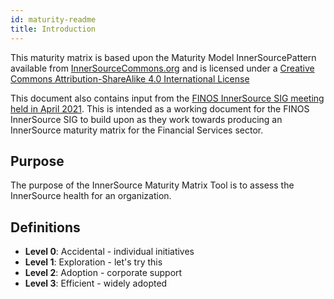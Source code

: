 ```yaml
---
id: maturity-readme
title: Introduction
---
```


This maturity matrix is based upon the Maturity Model InnerSourcePattern available from
[InnerSourceCommons.org](InnerSourceCommons.org) and is licensed under a
[Creative Commons Attribution-ShareAlike 4.0 International License](https://patterns.innersourcecommons.org/p/maturity-model)

This document also contains input from the
[FINOS InnerSource SIG meeting held in April 2021](finos/InnerSource#10). This
is intended as a working document for the FINOS InnerSource SIG to build upon as
they work towards producing an InnerSource maturity matrix for the Financial
Services sector.

## Purpose
The purpose of the InnerSource Maturity Matrix Tool is to assess the InnerSource
health for an organization.

## Definitions

- **Level 0**: Accidental - individual initiatives
- **Level 1**: Exploration - let's try this
- **Level 2**: Adoption - corporate support
- **Level 3**: Efficient - widely adopted